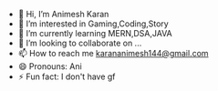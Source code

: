 - 👋 Hi, I’m Animesh Karan
- 👀 I’m interested in Gaming,Coding,Story
- 🌱 I’m currently learning MERN,DSA,JAVA
- 💞️ I’m looking to collaborate on ...
- 📫 How to reach me karananimesh144@gmail.com
- 😄 Pronouns: Ani
- ⚡ Fun fact: I don't have gf

<!---
Optimas-CSE23L197/Optimas-CSE23L197 is a ✨ special ✨ repository because its `README.md` (this file) appears on your GitHub profile.
You can click the Preview link to take a look at your changes.
--->
